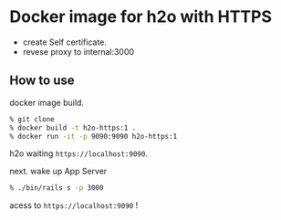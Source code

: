 # Docker image for h2o with HTTPS

- create Self certificate.
- revese proxy to internal:3000

## How to use

docker image build.

```sh
% git clone
% docker build -t h2o-https:1 .
% docker run -it -p 9090:9090 h2o-https:1
```

h2o waiting `https://localhost:9090`.

next. wake up App Server

```sh
% ./bin/rails s -p 3000
```

acess to `https://localhost:9090` !

